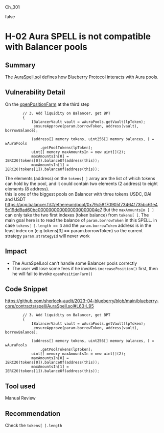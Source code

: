 Ch_301

false

# H-02  Aura SPELL is not compatible with Balancer pools

## Summary
The [AuraSpell.sol](https://github.com/sherlock-audit/2023-04-blueberry/blob/main/blueberry-core/contracts/spell/AuraSpell.sol) defines how Blueberry Protocol interacts with Aura pools.

## Vulnerability Detail
On the [openPositionFarm](https://github.com/sherlock-audit/2023-04-blueberry/blob/main/blueberry-core/contracts/spell/AuraSpell.sol#L63-L95) at the third step
```solidity
        // 3. Add liquidity on Balancer, get BPT
        {
            IBalancerVault vault = wAuraPools.getVault(lpToken);
            _ensureApprove(param.borrowToken, address(vault), borrowBalance);

            (address[] memory tokens, uint256[] memory balances, ) = wAuraPools
                .getPoolTokens(lpToken);
            uint[] memory maxAmountsIn = new uint[](2);
            maxAmountsIn[0] = IERC20(tokens[0]).balanceOf(address(this));
            maxAmountsIn[1] = IERC20(tokens[1]).balanceOf(address(this));
```     
The elements (address) on the `tokens[ ]` array are the list of which tokens can hold by the pool, and it could contain two elements (2 address) to eight elements (8 address).        
this is one of the biggest pools on Balancer with three tokens USDC, DAI and USDT https://app.balancer.fi/#/ethereum/pool/0x79c58f70905f734641735bc61e45c19dd9ad60bc0000000000000000000004e7
But the `maxAmountsIn [ ]` can only take the two first indexes (token balance) from `tokens[ ]`.
The main goal here is to read the balance of `param.borrowToken` in this SPELL.
in case  `tokens[ ].length == 3` and the `param.borrowToken` address is in the least index on (e.g.tokens[3] == param.borrowToken) 
so the current strategy `param.strategyId` will never work

## Impact
- The AuraSpell.sol can't handle some Balancer pools correctly 
- The user will lose some fees if he invokes `increasePosition()` first, then he will fail to invoke `openPositionFarm()` 

## Code Snippet
https://github.com/sherlock-audit/2023-04-blueberry/blob/main/blueberry-core/contracts/spell/AuraSpell.sol#L63-L95
```solidity
        // 3. Add liquidity on Balancer, get BPT
        {
            IBalancerVault vault = wAuraPools.getVault(lpToken);
            _ensureApprove(param.borrowToken, address(vault), borrowBalance);

            (address[] memory tokens, uint256[] memory balances, ) = wAuraPools
                .getPoolTokens(lpToken);
            uint[] memory maxAmountsIn = new uint[](2);
            maxAmountsIn[0] = IERC20(tokens[0]).balanceOf(address(this));
            maxAmountsIn[1] = IERC20(tokens[1]).balanceOf(address(this));
```    
## Tool used

Manual Review

## Recommendation
Check the `tokens[ ].length` 